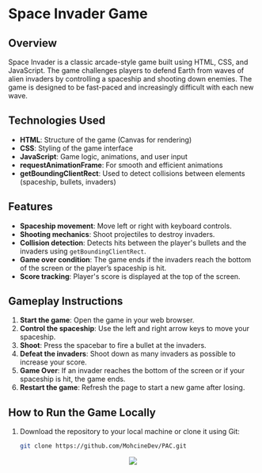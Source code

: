 # Space Invader Game

## Overview

Space Invader is a classic arcade-style game built using HTML, CSS, and JavaScript. The game challenges players to defend Earth from waves of alien invaders by controlling a spaceship and shooting down enemies. The game is designed to be fast-paced and increasingly difficult with each new wave.

## Technologies Used

- **HTML**: Structure of the game (Canvas for rendering)
- **CSS**: Styling of the game interface
- **JavaScript**: Game logic, animations, and user input
- **requestAnimationFrame**: For smooth and efficient animations
- **getBoundingClientRect**: Used to detect collisions between elements (spaceship, bullets, invaders)

## Features

- **Spaceship movement**: Move left or right with keyboard controls.
- **Shooting mechanics**: Shoot projectiles to destroy invaders.
- **Collision detection**: Detects hits between the player's bullets and the invaders using `getBoundingClientRect`.
- **Game over condition**: The game ends if the invaders reach the bottom of the screen or the player’s spaceship is hit.
- **Score tracking**: Player's score is displayed at the top of the screen.

## Gameplay Instructions

1. **Start the game**: Open the game in your web browser.
2. **Control the spaceship**: Use the left and right arrow keys to move your spaceship.
3. **Shoot**: Press the spacebar to fire a bullet at the invaders.
4. **Defeat the invaders**: Shoot down as many invaders as possible to increase your score.
5. **Game Over**: If an invader reaches the bottom of the screen or if your spaceship is hit, the game ends.
6. **Restart the game**: Refresh the page to start a new game after losing.

## How to Run the Game Locally

1. Download the repository to your local machine or clone it using Git:

   ```bash
   git clone https://github.com/MohcineDev/PAC.git

<div align="center">
<img src="./imgs/p.png" />
</div>